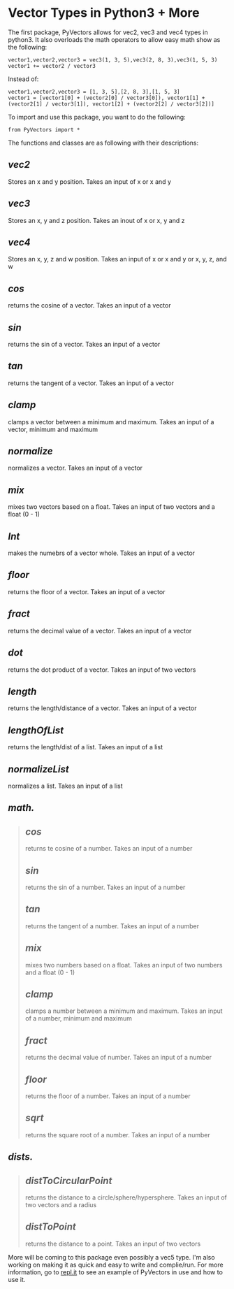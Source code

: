 # Vector Types in Python3 + More

The first package, PyVectors allows for vec2, vec3 and vec4 types in python3. It also overloads the math operators to allow easy math show as the following:

    vector1,vector2,vector3 = vec3(1, 3, 5),vec3(2, 8, 3),vec3(1, 5, 3)
    vector1 += vector2 / vector3

Instead of:

    vector1,vector2,vector3 = [1, 3, 5],[2, 8, 3],[1, 5, 3]
    vector1 = [vector1[0] + (vector2[0] / vector3[0]), vector1[1] + (vector2[1] / vector3[1]), vector1[2] + (vector2[2] / vector3[2])]

To import and use this package, you want to do the following:

    from PyVectors import *

The functions and classes are as following with their descriptions:

 ## *vec2*
 Stores an x and y position. Takes an input of x or x and y
 ## *vec3*
 Stores an x, y and z position. Takes an inout of x or x, y and z
 ## *vec4*
 Stores an x, y, z and w position. Takes an input of x or x and y or x, y, z, and w
 ## *cos*
 returns the cosine of a vector. Takes an input of a vector
 ## *sin*
 returns the sin of a vector. Takes an input of a vector
 ## *tan*
 returns the tangent of a vector. Takes an input of a vector
 ## *clamp*
 clamps a vector between a minimum and maximum. Takes an input of a vector, minimum and maximum
 ## *normalize*
 normalizes a vector. Takes an input of a vector
 ## *mix*
 mixes two vectors based on a float. Takes an input of two vectors and a float (0 - 1)
 ## *Int*
 makes the numebrs of a vector whole. Takes an input of a vector
 ## *floor*
 returns the floor of a vector. Takes an input of a vector
 ## *fract*
 returns the decimal value of a vector. Takes an input of a vector
 ## *dot*
 returns the dot product of a vector. Takes an input of two vectors
 ## *length*
 returns the length/distance of a vector. Takes an input of a vector
 ## *lengthOfList*
 returns the length/dist of a list. Takes an input of a list
 ## *normalizeList*
 normalizes a list. Takes an input of a list
 ## *math.*
   > ## *cos*
   > returns te cosine of a number. Takes an input of a number
   > ## *sin*
   > returns the sin of a number. Takes an input of a number
   > ## *tan*
   > returns the tangent of a number. Takes an input of a number
   > ## *mix*
   > mixes two numbers based on a float. Takes an input of two numbers and a float (0 - 1)
   > ## *clamp*
   > clamps a number between a minimum and maximum. Takes an input of a number, minimum and maximum
   > ## *fract*
   > returns the decimal value of number. Takes an input of a number
   > ## *floor*
   > returns the floor of a number. Takes an input of a number
   > ## *sqrt*
   > returns the square root of a number. Takes an input of a number
 ## *dists.*
   > ## *distToCircularPoint*
   > returns the distance to a circle/sphere/hypersphere. Takes an input of two vectors and a radius
   > ## *distToPoint*
   > returns the distance to a point. Takes an input of two vectors

More will be coming to this package even possibly a vec5 type. I'm also working on making it as quick and easy to write and complie/run. For more information, go to [repl.it](https://repl.it/talk/share/Vector-Types-in-Python3/83032) to see an example of PyVectors in use and how to use it.
